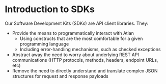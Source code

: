 
# Introduction to SDKs

Our Software Development Kits (SDKs) are API client libraries. They:

- Provide the means to programmatically interact with Atlan
	- Using constructs that are the most comfortable for a given programming language
	- Including error-handling mechanisms, such as checked exceptions
- Abstract away the need to worry about underlying REST API communications (HTTP protocols, methods, headers, endpoint URLs, etc)
- Remove the need to directly understand and translate complex JSON structures for request and response payloads
